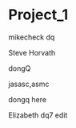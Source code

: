 # Project_1




mikecheck dq

Steve Horvath



dongQ


jasasc,asmc


dongq here

Elizabeth 
dq7 edit


